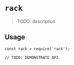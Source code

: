 # `rack`

> TODO: description

## Usage

```
const rack = require('rack');

// TODO: DEMONSTRATE API
```
